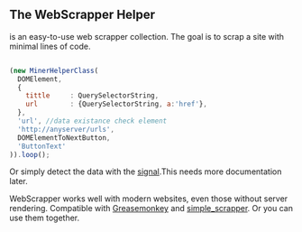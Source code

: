 ## The WebScrapper Helper
is an easy-to-use web scrapper collection. The goal is to scrap a site with minimal lines of code.
```javascript

(new MinerHelperClass(
  DOMElement,
  {
    tittle     : QuerySelectorString,
    url        : {QuerySelectorString, a:'href'},
  },
  'url', //data existance check element
  'http://anyserver/urls',
  DOMElementToNextButton, 
  'ButtonText'
)).loop();


```
Or simply detect the data with the [signal](https://github.com/Soldy/WebScrapper-Helper/blob/main/signal.js).This needs more documentation later.

WebScrapper works well with modern websites, even those without server rendering.
Compatible with [Greasemonkey](https://www.greasespot.net/) and [simple_scrapper](https://github.com/Soldy/simple_scrapper). Or you can use them together.
<!-- It's undetectable for F5, Impreva, Cloudflare, DataDome, Reblaze, and Radware. 
However, if you do a volume scrapping they can catch you anyway.  -->

